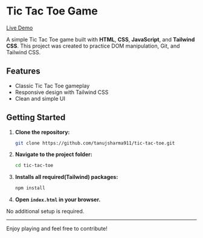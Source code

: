 # Tic Tac Toe Game

[Live Demo](https://tanujsharma911.github.io/Tic-Tac-Toe/)

A simple Tic Tac Toe game built with **HTML**, **CSS**, **JavaScript**, and **Tailwind CSS**. This project was created to practice DOM manipulation, Git, and Tailwind CSS.

## Features

- Classic Tic Tac Toe gameplay
- Responsive design with Tailwind CSS
- Clean and simple UI

## Getting Started

1. **Clone the repository:**
    ```bash
    git clone https://github.com/tanujsharma911/tic-tac-toe.git
    ```
2. **Navigate to the project folder:**
    ```bash
    cd tic-tac-toe
    ```
3. **Installs all required(Tailwind) packages:**
    ```bash
    npm install
    ```
4. **Open `index.html` in your browser.**

No additional setup is required.

---

Enjoy playing and feel free to contribute!
